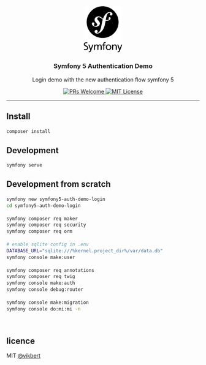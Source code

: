 <div align="center">
  <img src="./docs/symfony.png" width="100" alt="aino" />
  <h3>Symfony 5 Authentication Demo</h3>
  <p>Login demo with the new authentication flow symfony 5</p>

  <p>
    <a href="#">
      <img src="https://img.shields.io/badge/PRs-Welcome-brightgreen.svg?style=flat-square" alt="PRs Welcome">
    </a>
    <a href="#">
      <img src="https://img.shields.io/badge/License-MIT-brightgreen.svg?style=flat-square" alt="MIT License">
    </a>
  </p>
</div>

---

## Install
```bash
composer install 
```

## Development
```bash
symfony serve 
```

## Development from scratch
```bash
symfony new symfony5-auth-demo-login
cd symfony5-auth-demo-login

symfony composer req maker
symfony composer req security
symfony composer req orm

# enable sqlite config in .env
DATABASE_URL="sqlite:///%kernel.project_dir%/var/data.db"
symfony console make:user

symfony composer req annotations 
symfony composer req twig
symfony console make:auth
symfony console debug:router

symfony console make:migration
symfony console do:mi:mi -n




```


## licence

MIT [@vikbert](https://vikbert.github.io/)
